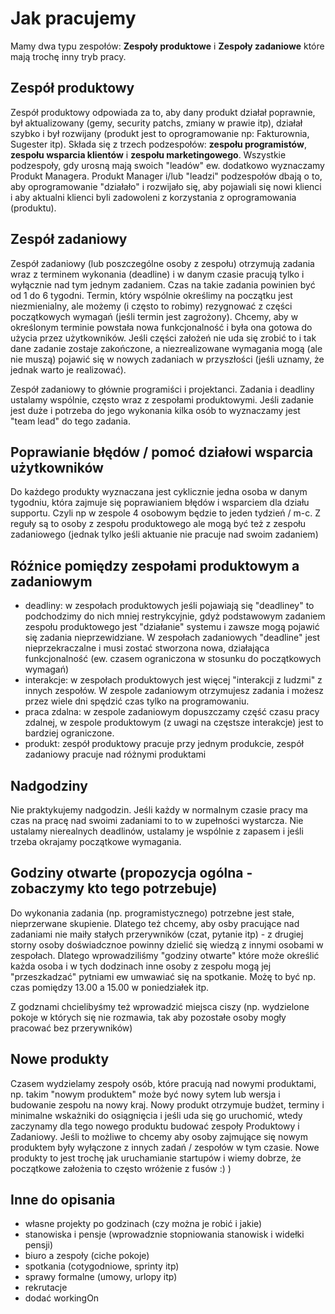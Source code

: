 # Jak pracujemy

Mamy dwa typu zespołów: **Zespoły produktowe** i **Zespoły zadaniowe** które mają trochę inny tryb pracy.

## Zespół produktowy 

Zespół produktowy odpowiada za to, aby dany produkt działał poprawnie, był aktualizowany (gemy, security patchs, zmiany w prawie itp), działał szybko i był rozwijany (produkt jest to oprogramowanie np: Fakturownia, Sugester itp). 
Składa się z trzech podzespołów: **zespołu programistów**, 
**zespołu wsparcia klientów** i **zespołu marketingowego**. Wszystkie podzespoły, gdy urosną mają swoich "leadów" ew. dodatkowo wyznaczamy Produkt Managera. Produkt Manager i/lub "leadzi" podzespołów dbają o to, aby oprogramowanie "działało" i rozwijało się, aby pojawiali się nowi klienci i aby aktualni klienci byli zadowoleni z korzystania z oprogramowania (produktu). 

## Zespół zadaniowy

Zespół zadaniowy (lub poszczególne osoby z zespołu) otrzymują zadania wraz z terminem wykonania (deadline) i w danym czasie pracują tylko i wyłącznie nad tym jednym zadaniem. Czas na takie zadania powinien być od 1 do 6 tygodni. Termin, który wspólnie określimy na początku jest niezmienialny, ale możemy (i często to robimy) rezygnować z części początkowych wymagań (jeśli termin jest zagrożony). Chcemy, aby w określonym terminie powstała nowa funkcjonalność i była ona gotowa do użycia przez użytkowników. Jeśli części założeń nie uda się zrobić to i tak dane zadanie zostaje zakończone, a niezrealizowane wymagania mogą (ale nie muszą) pojawić się w nowych zadaniach w przyszłości (jeśli uznamy, że jednak warto je realizować).

Zespół zadaniowy to głównie programiści i projektanci. Zadania i deadliny ustalamy wspólnie, często wraz z zespołami produktowymi. Jeśli zadanie jest duże i potrzeba do jego wykonania kilka osób to wyznaczamy jest "team lead" do tego zadania.

## Poprawianie błędów / pomoć działowi wsparcia użytkowników
Do każdego produkty wyznaczana jest cyklicznie jedna osoba w danym tygodniu, która zajmuje się poprawianiem błędów i wsparciem dla działu supportu. Czyli np w zespole 4 osobowym będzie to jeden tydzień / m-c. Z reguły są to osoby z zespołu produktowego ale mogą być też z zespołu zadaniowego (jednak tylko jeśli aktuanie nie pracuje nad swoim zadaniem)

## Róźnice pomiędzy zespołami produktowym a zadaniowym
* deadliny: w zespołach produktowych jeśli pojawiają się "deadliney" to podchodzimy do nich mniej restrykcyjnie, gdyż podstawowym zadaniem zespołu produktowego jest "działanie" systemu i zawsze mogą pojawić się zadania nieprzewidziane. W zespołach zadaniowych "deadline" jest nieprzekraczalne i musi zostać stworzona nowa, działająca funkcjonalność (ew. czasem ograniczona w stosunku do początkowych wymagań)
* interakcje: w zespołach produktowych jest więcej "interakcji z ludzmi" z innych zespołów. W zespole zadaniowym otrzymujesz zadania i możesz przez wiele dni spędzić czas tylko na programowaniu.
* praca zdalna: w zespole zadaniowym dopuszczamy część czasu pracy zdalnej, w zespole produktowym (z uwagi na częstsze interakcje) jest to bardziej ograniczone.
* produkt: zespół produktowy pracuje przy jednym produkcie, zespół zadaniowy pracuje nad różnymi produktami

## Nadgodziny
Nie praktykujemy nadgodzin. Jeśli każdy w normalnym czasie pracy ma czas na pracę nad swoimi zadaniami to to w zupełności wystarcza. Nie ustalamy nierealnych deadlinów, ustalamy je wspólnie z zapasem i jeśli trzeba okrajamy początkowe wymagania.

## Godziny otwarte (propozycja ogólna - zobaczymy kto tego potrzebuje)
Do wykonania zadania (np. programistycznego) potrzebne jest stałe, nieprzerwane skupienie. Dlatego też chcemy, aby osby pracujące nad zadaniami nie maiły stałych przerywników (czat, pytanie itp) - z drugiej storny osoby doświadcznoe powinny dzielić się wiedzą z innymi osobami w zespołach. Dlatego wprowadziliśmy "godziny otwarte" które może określić każda osoba i w tych dodzinach inne osoby z zespołu mogą jej "przeszkadzać" pytniami ew umwawiać się na spotkanie. Możę to być np. czas pomiędzy 13.00 a 15.00 w poniedziałek itp. 

Z godznami chcielibyśmy też wprowadzić miejsca ciszy (np. wydzielone pokoje w których się nie rozmawia, tak aby pozostałe osoby mogły pracować bez przerywników)

## Nowe produkty
Czasem wydzielamy zespoły osób, które pracują nad nowymi produktami, np. takim "nowym produktem" może być nowy sytem lub wersja i budowanie zespołu na nowy kraj. Nowy produkt otrzymuje budżet, terminy i minimalne wskażniki do osiągnięcia i jeśli uda się go uruchomić, wtedy zaczynamy dla tego nowego produktu budować zespoły Produktowy i Zadaniowy. Jeśli to możliwe to chcemy aby osoby zajmujące się nowym produktem były wyłączone z innych zadań / zespołów w tym czasie. Nowe produkty to jest trochę jak uruchamianie startupów i wiemy dobrze, że początkowe założenia to często wróżenie z fusów :) )


## Inne do opisania
* własne projekty po godzinach (czy można je robić i jakie)
* stanowiska i pensje (wprowadznie stopniowania stanowisk i widełki pensji)
* biuro a zespoły (ciche pokoje)
* spotkania (cotygodniowe, sprinty itp)
* sprawy formalne (umowy, urlopy itp)
* rekrutacje
* dodać workingOn 
